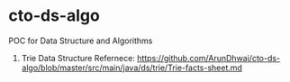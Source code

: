 # cto-ds-algo
POC for Data Structure and Algorithms 

1) Trie Data Structure
Refernece: 
https://github.com/ArunDhwaj/cto-ds-algo/blob/master/src/main/java/ds/trie/Trie-facts-sheet.md
